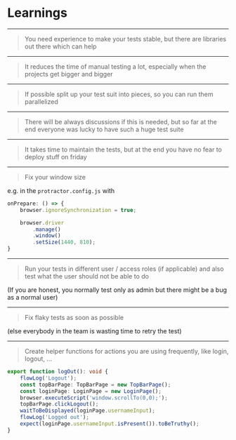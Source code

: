 # Learnings

---

> You need experience to make your tests stable, but there are libraries out there which can help

---

> It reduces the time of manual testing a lot, especially when the projects get bigger and bigger

---

> If possible split up your test suit into pieces, so you can run them parallelized

---

> There will be always discussions if this is needed, but so far at the end everyone was lucky to have such a huge test suite

---

> It takes time to maintain the tests, but at the end you have no fear to deploy stuff on friday

---

> Fix your window size

e.g. in the `protractor.config.js` with

```js
onPrepare: () => {
    browser.ignoreSynchronization = true;

    browser.driver
        .manage()
        .window()
        .setSize(1440, 810);
}
```

---

> Run your tests in different user / access roles (if applicable) and also test what the user should not be able to do

(If you are honest, you normally test only as admin but there might be a bug as a normal user)

---

> Fix flaky tests as soon as possible

(else everybody in the team is wasting time to retry the test)


---

> Create helper functions for actions you are using frequently, like login, logout, ...

```ts
export function logOut(): void {
    flowLog('Logout');
    const topBarPage: TopBarPage = new TopBarPage();
    const loginPage: LoginPage = new LoginPage();
    browser.executeScript('window.scrollTo(0,0);');
    topBarPage.clickLogout();
    waitToBeDisplayed(loginPage.usernameInput);
    flowLog('Logged out');
    expect(loginPage.usernameInput.isPresent()).toBeTruthy();
}
```